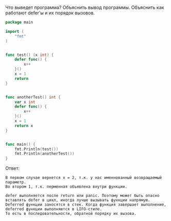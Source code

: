 Что выведет программа? Объяснить вывод программы. Объяснить как работают defer’ы и их порядок вызовов.

```go
package main

import (
	"fmt"
)


func test() (x int) {
	defer func() {
		x++
	}()
	x = 1
	return
}


func anotherTest() int {
	var x int
	defer func() {
		x++
	}()
	x = 1
	return x
}


func main() {
	fmt.Println(test())
	fmt.Println(anotherTest())
}
```

Ответ:
```
В первом случае вернется x = 2, т.к. у нас именнованный возвращаемый параметр.
Во втором 1, т.к. перменная объявлена внутри функции.

defer выполняется после return или panic. Поэтому может быть опасно вставлять defer в цикл, иногда лучше вызывать функции напрямую.
Deferred функции заносятся в стек. Когда функция завершает выполнение, deferred функции выполняются в LIFO-стиле.
То есть в последовательности, обратной порядку их вызова.

```